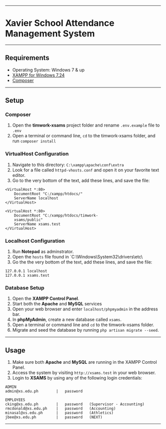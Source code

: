 ----

# Xavier School Attendance Management System

----

## Requirements
* Operating System: Windows 7 & up
* [XAMPP for Windows 7.24](https://www.apachefriends.org/download.html)
* [Composer](https://getcomposer.org/download/)

----

## Setup
### Composer
1. Open the **timwork-xsams** project folder and rename `.env.example` file to `.env`
2. Open a terminal or command line, `cd` to the timwork-xsams folder, and run `composer install`

### VirtualHost Configuration
1. Navigate to this directory: `C:\xampp\apache\conf\extra`
2. Look for a file called `httpd-vhosts.conf` and open it on your favorite text editor.
3. Go to the very bottom of the text, add these lines, and save the file:

```
<VirtualHost *:80>
    DocumentRoot "C:/xampp/htdocs/"
    ServerName localhost
</VirtualHost>

<VirtualHost *:80>
    DocumentRoot "C:/xampp/htdocs/timwork- 
    xsams/public"
    ServerName xsams.test
</VirtualHost>
```

### Localhost Configuration
1. Run **Notepad** as adminstrator.
2. Open the `hosts` file found in `C:\Windows\System32\drivers\etc\
3. Go the the very bottom of the text, add these lines, and save the file:

``` 
127.0.0.1 localhost
127.0.0.1 xsams.test
```

### Database Setup
1. Open the **XAMPP Control Panel**.
2. Start both the **Apache** and **MySQL** services
3. Open your web browser and enter `localhost/phpmyadmin` in the address bar.
4. In **phpMyAdmin**, create a new database called `xsams`.
5. Open a terminal or command line and `cd` to the timwork-xsams folder.
6. Migrate and seed the database by running `php artisan migrate --seed`.

----

## Usage
1. Make sure both **Apache** and **MySQL** are running in the XAMPP Control Panel.
2. Access the system by visiting `http://xsams.test` in your web browser.
3. Login to **XSAMS** by using any of the following login credentials:

```
ADMIN
admin@xs.edu.ph        |   password

EMPLOYEES
cking@xs.edu.ph        |   password   (Supervisor - Accounting)
rmcdonald@xs.edu.ph    |   password   (Accounting)
minasal@xs.edu.ph      |   password   (Athletics)
jbee@xs.edu.ph         |   password   (NEXT)
```

----